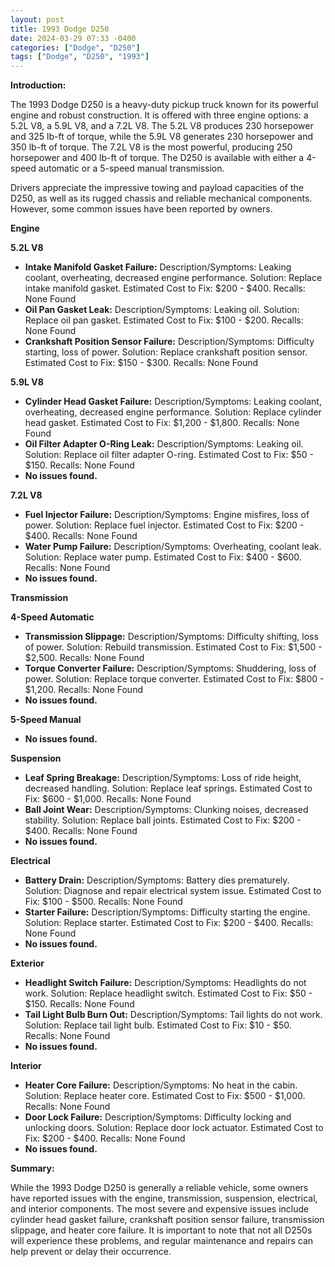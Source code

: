 ```yaml
---
layout: post
title: 1993 Dodge D250
date: 2024-03-29 07:33 -0400
categories: ["Dodge", "D250"]
tags: ["Dodge", "D250", "1993"]
---
```

**Introduction:**

The 1993 Dodge D250 is a heavy-duty pickup truck known for its powerful engine and robust construction. It is offered with three engine options: a 5.2L V8, a 5.9L V8, and a 7.2L V8. The 5.2L V8 produces 230 horsepower and 325 lb-ft of torque, while the 5.9L V8 generates 230 horsepower and 350 lb-ft of torque. The 7.2L V8 is the most powerful, producing 250 horsepower and 400 lb-ft of torque. The D250 is available with either a 4-speed automatic or a 5-speed manual transmission.

Drivers appreciate the impressive towing and payload capacities of the D250, as well as its rugged chassis and reliable mechanical components. However, some common issues have been reported by owners.

**Engine**

**5.2L V8**

* **Intake Manifold Gasket Failure:** Description/Symptoms: Leaking coolant, overheating, decreased engine performance. Solution: Replace intake manifold gasket. Estimated Cost to Fix: $200 - $400. Recalls: None Found
* **Oil Pan Gasket Leak:** Description/Symptoms: Leaking oil. Solution: Replace oil pan gasket. Estimated Cost to Fix: $100 - $200. Recalls: None Found
* **Crankshaft Position Sensor Failure:** Description/Symptoms: Difficulty starting, loss of power. Solution: Replace crankshaft position sensor. Estimated Cost to Fix: $150 - $300. Recalls: None Found

**5.9L V8**

* **Cylinder Head Gasket Failure:** Description/Symptoms: Leaking coolant, overheating, decreased engine performance. Solution: Replace cylinder head gasket. Estimated Cost to Fix: $1,200 - $1,800. Recalls: None Found
* **Oil Filter Adapter O-Ring Leak:** Description/Symptoms: Leaking oil. Solution: Replace oil filter adapter O-ring. Estimated Cost to Fix: $50 - $150. Recalls: None Found
* **No issues found.**

**7.2L V8**

* **Fuel Injector Failure:** Description/Symptoms: Engine misfires, loss of power. Solution: Replace fuel injector. Estimated Cost to Fix: $200 - $400. Recalls: None Found
* **Water Pump Failure:** Description/Symptoms: Overheating, coolant leak. Solution: Replace water pump. Estimated Cost to Fix: $400 - $600. Recalls: None Found
* **No issues found.**

**Transmission**

**4-Speed Automatic**

* **Transmission Slippage:** Description/Symptoms: Difficulty shifting, loss of power. Solution: Rebuild transmission. Estimated Cost to Fix: $1,500 - $2,500. Recalls: None Found
* **Torque Converter Failure:** Description/Symptoms: Shuddering, loss of power. Solution: Replace torque converter. Estimated Cost to Fix: $800 - $1,200. Recalls: None Found
* **No issues found.**

**5-Speed Manual**

* **No issues found.**

**Suspension**

* **Leaf Spring Breakage:** Description/Symptoms: Loss of ride height, decreased handling. Solution: Replace leaf springs. Estimated Cost to Fix: $600 - $1,000. Recalls: None Found
* **Ball Joint Wear:** Description/Symptoms: Clunking noises, decreased stability. Solution: Replace ball joints. Estimated Cost to Fix: $200 - $400. Recalls: None Found
* **No issues found.**

**Electrical**

* **Battery Drain:** Description/Symptoms: Battery dies prematurely. Solution: Diagnose and repair electrical system issue. Estimated Cost to Fix: $100 - $500. Recalls: None Found
* **Starter Failure:** Description/Symptoms: Difficulty starting the engine. Solution: Replace starter. Estimated Cost to Fix: $200 - $400. Recalls: None Found
* **No issues found.**

**Exterior**

* **Headlight Switch Failure:** Description/Symptoms: Headlights do not work. Solution: Replace headlight switch. Estimated Cost to Fix: $50 - $150. Recalls: None Found
* **Tail Light Bulb Burn Out:** Description/Symptoms: Tail lights do not work. Solution: Replace tail light bulb. Estimated Cost to Fix: $10 - $50. Recalls: None Found
* **No issues found.**

**Interior**

* **Heater Core Failure:** Description/Symptoms: No heat in the cabin. Solution: Replace heater core. Estimated Cost to Fix: $500 - $1,000. Recalls: None Found
* **Door Lock Failure:** Description/Symptoms: Difficulty locking and unlocking doors. Solution: Replace door lock actuator. Estimated Cost to Fix: $200 - $400. Recalls: None Found
* **No issues found.**

**Summary:**

While the 1993 Dodge D250 is generally a reliable vehicle, some owners have reported issues with the engine, transmission, suspension, electrical, and interior components. The most severe and expensive issues include cylinder head gasket failure, crankshaft position sensor failure, transmission slippage, and heater core failure. It is important to note that not all D250s will experience these problems, and regular maintenance and repairs can help prevent or delay their occurrence.
